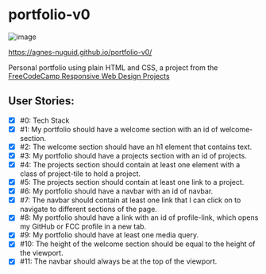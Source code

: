 # portfolio-v0

![image](https://user-images.githubusercontent.com/22828458/100085607-333c8900-2e87-11eb-94ef-46b8c6a85b85.png)

https://agnes-nuguid.github.io/portfolio-v0/

Personal portfolio using plain HTML and CSS, a project from the [FreeCodeCamp Responsive Web Design Projects](https://www.freecodecamp.org/learn/responsive-web-design/responsive-web-design-projects/build-a-personal-portfolio-webpage)

## User Stories:

- [x] #0: Tech Stack
- [x] #1: My portfolio should have a welcome section with an id of welcome-section.
- [x] #2: The welcome section should have an h1 element that contains text.
- [x] #3: My portfolio should have a projects section with an id of projects.
- [x] #4: The projects section should contain at least one element with a class of project-tile to hold a project.
- [x] #5: The projects section should contain at least one link to a project.
- [x] #6: My portfolio should have a navbar with an id of navbar.
- [x] #7: The navbar should contain at least one link that I can click on to navigate to different sections of the page.
- [x] #8: My portfolio should have a link with an id of profile-link, which opens my GitHub or FCC profile in a new tab.
- [x] #9: My portfolio should have at least one media query.
- [x] #10: The height of the welcome section should be equal to the height of the viewport.
- [x] #11: The navbar should always be at the top of the viewport.
